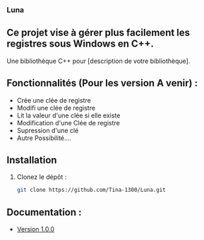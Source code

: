 ### Luna
Ce projet vise à gérer plus facilement les registres sous Windows en C++.
---

Une bibliothèque C++ pour [description de votre bibliothèque].

## Fonctionnalités (Pour les version A venir) :

- Crée une clée de registre
- Modifi une clée de registre 
- Lit la valeur d'une clée si elle existe 
- Modification d'une Clée de registre 
- Supression d'une clé
- Autre Possibilité....

## Installation
1. Clonez le dépôt :
   ````bash
   git clone https://github.com/Tina-1300/Luna.git
   ````


## Documentation :

- [Version 1.0.0](./docs/1.0.0/index.md)

